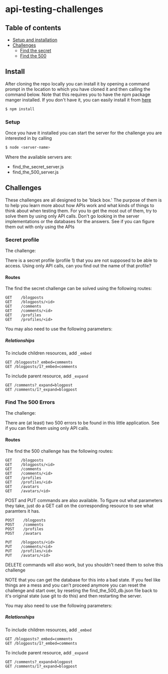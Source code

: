 # api-testing-challenges

## Table of contents


<!-- toc -->
- [Setup and installation](#install)
- [Challenges](#challenges)
  * [Find the secret](#secret-profile)
  * [Find the 500](#find-the-500-errors)
<!-- tocstop -->


## Install
After cloning the repo locally you can install it by opening a command prompt in the location to which you have cloned it and then calling the command below. Note that this requires you to have the npm package manger installed. If you don't have it, you can easily install it from [here](https://www.npmjs.com/get-npm)

```bash
$ npm install
```

### Setup
Once you have it installed you can start the server for the challenge you are interested in by calling

```bash
$ node <server-name>
```
Where the available servers are:

- find_the_secret_server.js
- find_the_500_server.js

## Challenges
These challenges are all designed to be 'black box.' The purpose of them is to help you learn more about how APIs work and what kinds of things to think about when testing them. For you to get the most out of them, try to solve them by using only API calls. Don't go looking in the server implementations or the databases for the answers. See if you can figure them out with only using the APIs

### Secret profile
The challenge:

There is a secret profile (profile 1) that you are not supposed to be able to access. Using only API calls, can you find out the name of that profile?

#### Routes

The find the secret challenge can be solved using the following routes:

```
GET    /blogposts
GET    /blogposts/<id>
GET    /comments
GET    /comments/<id>
GET    /profiles
GET    /profiles/<id>
```

You may also need to use the following parameters:

##### Relationships

To include children resources, add `_embed`

```
GET /blogposts?_embed=comments
GET /blogposts/1?_embed=comments
```

To include parent resource, add `_expand`

```
GET /comments?_expand=blogpost
GET /comments/1?_expand=blogpost
```

### Find The 500 Errors
The challenge:

There are (at least) two 500 errors to be found in this little application. See if you can find them using only API calls.

#### Routes

The find the 500 challenge has the following routes:

```
GET    /blogposts
GET    /blogposts/<id>
GET    /comments
GET    /comments/<id>
GET    /profiles
GET    /profiles/<id>
GET    /avatars
GET    /avatars/<id>
```
POST and PUT commands are also available. To figure out what parameters they take, just do a GET call on the corresponding resource to see what paramters it has.
```
POST    /blogposts
POST    /comments
POST    /profiles
POST    /avatars

PUT    /blogposts/<id>
PUT    /comments/<id>
PUT    /profiles/<id>
PUT    /avatars/<id>
```

DELETE commands will also work, but you shouldn't need them to solve this challenge

NOTE that you can get the database for this into a bad state. If you feel like things are a mess and you can't proceed anymore you can reset the challenge and start over, by reseting the find_the_500_db.json file back to it's original state (use git to do this) and then restarting the server.

You may also need to use the following parameters:

##### Relationships

To include children resources, add `_embed`

```
GET /blogposts?_embed=comments
GET /blogposts/1?_embed=comments
```

To include parent resource, add `_expand`

```
GET /comments?_expand=blogpost
GET /comments/1?_expand=blogpost
```

